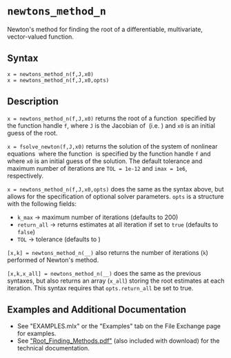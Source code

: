 # `newtons_method_n`

Newton's method for finding the root of a differentiable, multivariate, vector-valued function.


## Syntax

`x = newtons_method_n(f,J,x0)`\
`x = newtons_method_n(f,J,x0,opts)`


## Description

`x = newtons_method_n(f,J,x0)` returns the root of a function <img src="https://latex.codecogs.com/svg.latex?\inline&space;\mathbf{f}(\mathbf{x})" title="" /> specified by the function handle `f`, where `J` is the Jacobian of <img src="https://latex.codecogs.com/svg.latex?\inline&space;\mathbf{f}(\mathbf{x})" title="" /> (i.e. <img src="https://latex.codecogs.com/svg.latex?\inline&space;\mathbf{J}(\mathbf{x})=\frac{\partial\mathbf{f}}{\partial\mathbf{x}}" title="" />) and `x0` is an initial guess of the root.

`x = fsolve_newton(f,J,x0)` returns the solution of the system of nonlinear equations <img src="https://latex.codecogs.com/svg.latex?\inline&space;\mathbf{f}(\mathbf{x})=\mathbf{0}" title="" /> where the function <img src="https://latex.codecogs.com/svg.latex?\inline&space;\mathbf{f}:\mathbb{R}^{n}\to\mathbb{R}^{n}" title="" />  is specified by the function handle `f` and where `x0` is an initial guess of the solution. The default tolerance and maximum number of iterations are `TOL = 1e-12` and `imax = 1e6`, respectively.

`x = newtons_method_n(f,J,x0,opts)` does the same as the syntax above, but allows for the specification of optional solver parameters. `opts` is a structure with the following fields:
   - `k_max` &rightarrow; maximum number of iterations (defaults to 200)
   - `return_all` &rightarrow; returns estimates at all iteration if set to `true` (defaults to `false`)
   - `TOL` &rightarrow; tolerance (defaults to <img src="https://latex.codecogs.com/svg.latex?\inline&space;10^{-10}" title="" />)

`[x,k] = newtons_method_n(__)` also returns the number of iterations (`k`) performed of Newton's method.

`[x,k,x_all] = newtons_method_n(__)` does the same as the previous syntaxes, but also returns an array (`x_all`) storing the root estimates at each iteration. This syntax requires that `opts.return_all` be set to true.


## Examples and Additional Documentation

   - See "EXAMPLES.mlx" or the "Examples" tab on the File Exchange page for examples. 
   - See ["Root_Finding_Methods.pdf"](https://tamaskis.github.io/documentation/Root_Finding_Methods.pdf) (also included with download) for the technical documentation.
